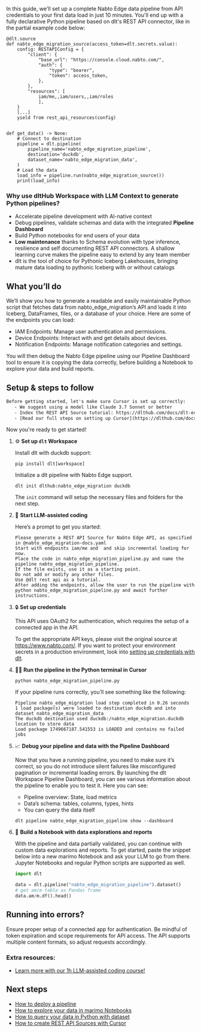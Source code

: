 In this guide, we'll set up a complete Nabto Edge data pipeline from API credentials to your first data load in just 10 minutes. You'll end up with a fully declarative Python pipeline based on dlt's REST API connector, like in the partial example code below:

```python-outcome
@dlt.source
def nabto_edge_migration_source(access_token=dlt.secrets.value):
    config: RESTAPIConfig = {
        "client": {
            "base_url": "https://console.cloud.nabto.com/",
            "auth": {
                "type": "bearer",
                "token": access_token,
            },
        },
        "resources": [
            iam/me,,iam/users,,iam/roles
            ],
    }
    [...]
    yield from rest_api_resources(config)


def get_data() -> None:
    # Connect to destination
    pipeline = dlt.pipeline(
        pipeline_name='nabto_edge_migration_pipeline',
        destination='duckdb',
        dataset_name='nabto_edge_migration_data', 
    )
    # Load the data
    load_info = pipeline.run(nabto_edge_migration_source())
    print(load_info) 
```

### Why use dltHub Workspace with LLM Context to generate Python pipelines?

- Accelerate pipeline development with AI-native context
- Debug pipelines, validate schemas and data with the integrated **Pipeline Dashboard**
- Build Python notebooks for end users of your data
- **Low maintenance** thanks to Schema evolution with type inference, resilience and self documenting REST API connectors. A shallow learning curve makes the pipeline easy to extend by any team member
- dlt is the tool of choice for Pythonic Iceberg Lakehouses, bringing mature data loading to pythonic Iceberg with or without catalogs

## What you’ll do

We’ll show you how to generate a readable and easily maintainable Python script that fetches data from nabto_edge_migration’s API and loads it into Iceberg, DataFrames, files, or a database of your choice. Here are some of the endpoints you can load:

- IAM Endpoints: Manage user authentication and permissions.
- Device Endpoints: Interact with and get details about devices.
- Notification Endpoints: Manage notification categories and settings.

You will then debug the Nabto Edge pipeline using our Pipeline Dashboard tool to ensure it is copying the data correctly, before building a Notebook to explore your data and build reports.

## Setup & steps to follow

```default
Before getting started, let's make sure Cursor is set up correctly:
   - We suggest using a model like Claude 3.7 Sonnet or better
   - Index the REST API Source tutorial: https://dlthub.com/docs/dlt-ecosystem/verified-sources/rest_api/ and add it to context as **@dlt rest api**
   - [Read our full steps on setting up Cursor](https://dlthub.com/docs/dlt-ecosystem/llm-tooling/cursor-restapi#23-configuring-cursor-with-documentation)
```

Now you're ready to get started!

1. ⚙️ **Set up `dlt` Workspace**
    
    Install dlt with duckdb support:
    ```shell
    pip install dlt[workspace]
    ```

    Initialize a dlt pipeline with Nabto Edge support.
    ```shell
    dlt init dlthub:nabto_edge_migration duckdb
    ```

    The `init` command will setup the necessary files and folders for the next step.
    
2. 🤠 **Start LLM-assisted coding**
    
    Here’s a prompt to get you started:
    
    ```prompt
    Please generate a REST API Source for Nabto Edge API, as specified in @nabto_edge_migration-docs.yaml 
    Start with endpoints iam/me and  and skip incremental loading for now. 
    Place the code in nabto_edge_migration_pipeline.py and name the pipeline nabto_edge_migration_pipeline. 
    If the file exists, use it as a starting point. 
    Do not add or modify any other files. 
    Use @dlt rest api as a tutorial. 
    After adding the endpoints, allow the user to run the pipeline with python nabto_edge_migration_pipeline.py and await further instructions.
    ```

    
3. 🔒 **Set up credentials** 
    
    This API uses OAuth2 for authentication, which requires the setup of a connected app in the API.
    
    To get the appropriate API keys, please visit the original source at https://www.nabto.com/.
    If you want to protect your environment secrets in a production environment, look into [setting up credentials with dlt](https://dlthub.com/docs/walkthroughs/add_credentials).
    
4. 🏃‍♀️ **Run the pipeline in the Python terminal in Cursor**
    
    ```shell
    python nabto_edge_migration_pipeline.py
    ```
    
    If your pipeline runs correctly, you’ll see something like the following:
    
    ```shell
    Pipeline nabto_edge_migration load step completed in 0.26 seconds
    1 load package(s) were loaded to destination duckdb and into dataset nabto_edge_migration_data
    The duckdb destination used duckdb:/nabto_edge_migration.duckdb location to store data
    Load package 1749667187.541553 is LOADED and contains no failed jobs
    ```
    
5. 📈 **Debug your pipeline and data with the Pipeline Dashboard**

    Now that you have a running pipeline, you need to make sure it’s correct, so you do not introduce silent failures like misconfigured pagination or incremental loading errors. By launching the dlt Workspace Pipeline Dashboard, you can see various information about the pipeline to enable you to test it. Here you can see:
    - Pipeline overview: State, load metrics
    - Data’s schema: tables, columns, types, hints
    - You can query the data itself
    
    ```shell
    dlt pipeline nabto_edge_migration_pipeline show --dashboard
    ```
    
6. 🐍 **Build a Notebook with data explorations and reports**

    With the pipeline and data partially validated, you can continue with custom data explorations and reports. To get started, paste the snippet below into a new marimo Notebook and ask your LLM to go from there. Jupyter Notebooks and regular Python scripts are supported as well.

    
    ```python
    import dlt

   data = dlt.pipeline("nabto_edge_migration_pipeline").dataset()
   # get am/m table as Pandas frame
   data.am/m.df().head()
    ```

## Running into errors?

Ensure proper setup of a connected app for authentication. Be mindful of token expiration and scope requirements for API access. The API supports multiple content formats, so adjust requests accordingly.

### Extra resources:

- [Learn more with our 1h LLM-assisted coding course!](https://www.youtube.com/watch?v=GGid70rnJuM)

## Next steps

- [How to deploy a pipeline](https://dlthub.com/docs/walkthroughs/deploy-a-pipeline)
- [How to explore your data in marimo Notebooks](https://dlthub.com/docs/general-usage/dataset-access/marimo)
- [How to query your data in Python with dataset](https://dlthub.com/docs/general-usage/dataset-access/dataset)
- [How to create REST API Sources with Cursor](https://dlthub.com/docs/dlt-ecosystem/llm-tooling/cursor-restapi)